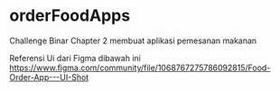 # orderFoodApps
Challenge Binar Chapter 2 membuat aplikasi pemesanan makanan

Referensi Ui dari Figma dibawah ini
https://www.figma.com/community/file/1068767275786092815/Food-Order-App---UI-Shot
